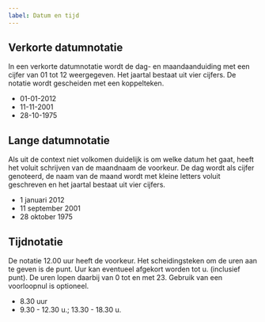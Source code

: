 ```yaml
---
label: Datum en tijd
---
```


## Verkorte datumnotatie

In een verkorte datumnotatie wordt de dag- en maandaanduiding met een cijfer van 01 tot 12 weergegeven. Het jaartal bestaat uit vier cijfers. De notatie wordt gescheiden met een koppelteken.

- 01-01-2012
- 11-11-2001
- 28-10-1975

## Lange datumnotatie

Als uit de context niet volkomen duidelijk is om welke datum het gaat, heeft het voluit schrijven van de maandnaam de voorkeur. De dag wordt als cijfer genoteerd, de naam van de maand wordt met kleine letters voluit geschreven en het jaartal bestaat uit vier cijfers.

- 1 januari 2012
- 11 september 2001
- 28 oktober 1975

## Tijdnotatie

De notatie 12.00 uur heeft de voorkeur. Het scheidingsteken om de uren aan te geven is de punt. Uur kan eventueel afgekort worden tot u. (inclusief punt). De uren lopen daarbij van 0 tot en met 23. Gebruik van een voorloopnul is optioneel.

- 8.30 uur
- 9.30 - 12.30 u.; 13.30 - 18.30 u.
